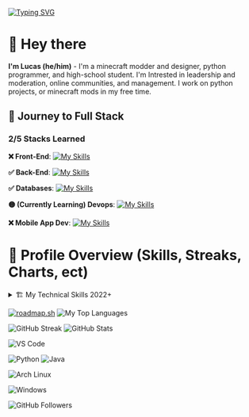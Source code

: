 [![Typing SVG](https://readme-typing-svg.herokuapp.com?font=Fira+Code&duration=2000&pause=250&color=29BCF7&center=true&vCenter=true&width=435&lines=TimeWorkStudio;lucas)](https://git.io/typing-svg)

# 👋 Hey there
**I'm Lucas (he/him)** - I'm a minecraft modder and designer, python programmer, and high-school student. I'm Intrested in leadership and moderation, online communities, and management. I work on python projects, or minecraft mods in my free time.

## 👑 Journey to Full Stack
### 2/5 Stacks Learned

**❌ Front-End**:
[![My Skills](https://skillicons.dev/icons?i=js,html,css)](https://skillicons.dev)

**✅ Back-End**:
[![My Skills](https://skillicons.dev/icons?i=net,java,py)](https://skillicons.dev)

**✅ Databases**:
[![My Skills](https://skillicons.dev/icons?i=mongodb,mysql,dynamodb)](https://skillicons.dev)

**🟡 (Currently Learning) Devops**:
[![My Skills](https://skillicons.dev/icons?i=gitlab,aws,gcp)](https://skillicons.dev)

**❌ Mobile App Dev**:
[![My Skills](https://skillicons.dev/icons?i=androidstudio,swift,flutter,react)](https://skillicons.dev)
# 💽 Profile Overview (Skills, Streaks, Charts, ect)

<details>
<summary>🏗️ My Technical Skills 2022+</summary>
## More Technical Skills
- Virtual Machines
- Cloud Management
- NAS Configuration
- Networking & Cloud Access
- RaspberryPi Development
- AI API Configuration
- System/Database Management
- QA Engineering
  
![My 2022-2025 Review](https://github.com/user-attachments/assets/7007e85d-0193-4b30-a010-f9e0e35655e1)
![My 2022-2025 Review pt. 2](https://github.com/user-attachments/assets/a9304cdd-52e2-4013-be87-7b832d1b6e3c)



</details>

[![roadmap.sh](https://roadmap.sh/card/tall/67a3ef2ff86334348242e469?variant=dark)](https://roadmap.sh)
![My Top Languages](https://github-readme-stats.vercel.app/api/top-langs/?username=lucas-timeworkstudio&size_weight=0.2&count_weight=0.5&title_color=61dafb&text_color=ffffff&icon_color=61dafb&bg_color=20232a&langs_count=8&layout=compact&border_color=61dafb&hide_border=true)

![GitHub Streak](https://github-readme-activity-graph.vercel.app/graph?username=lucas-timeworkstudio&theme=tokyo-night)
![GitHub Stats](https://github-readme-stats.vercel.app/api?username=lucas-timeworkstudio&show_icons=true&theme=tokyonight)


![VS Code](https://img.shields.io/badge/Editor-VS_Code-blue?style=for-the-badge&logo=visual-studio-code)

![Python](https://img.shields.io/badge/Python-3776AB?style=for-the-badge&logo=python&logoColor=white)
![Java](https://img.shields.io/badge/Java-007396?style=for-the-badge&logo=openjdk&logoColor=white)

![Arch Linux](https://img.shields.io/badge/OS-Arch_Linux-1793D1?style=for-the-badge&logo=arch-linux&logoColor=white)

![Windows](https://img.shields.io/badge/OS-Windows-0078D6?style=for-the-badge&logo=windows&logoColor=white)

![GitHub Followers](https://img.shields.io/github/followers/lucas-timeworkstudio?logo=github&style=for-the-badge)

